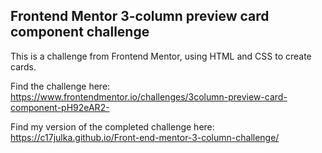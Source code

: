 ## Frontend Mentor 3-column preview card component challenge
This is a challenge from Frontend Mentor, using HTML and CSS to create cards.

Find the challenge here: https://www.frontendmentor.io/challenges/3column-preview-card-component-pH92eAR2-

Find my version of the completed challenge here: https://c17julka.github.io/Front-end-mentor-3-column-challenge/
